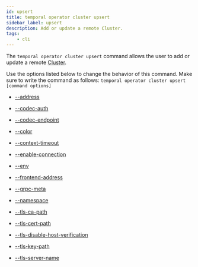 ```yaml
---
id: upsert
title: temporal operator cluster upsert
sidebar_label: upsert
description: Add or update a remote Cluster.
tags:
    - cli
---
```


The `temporal operator cluster upsert` command allows the user to add or update a remote [Cluster](/concepts/what-is-a-temporal-cluster).

Use the options listed below to change the behavior of this command.
Make sure to write the command as follows:
`temporal operator cluster upsert [command options]`

- [--address](/cli/cmd-options/address)

- [--codec-auth](/cli/cmd-options/codec-auth)

- [--codec-endpoint](/cli/cmd-options/codec-endpoint)

- [--color](/cli/cmd-options/color)

- [--context-timeout](/cli/cmd-options/context-timeout)

- [--enable-connection](/cli/cmd-options/enable-connection)

- [--env](/cli/cmd-options/env)

- [--frontend-address](/cli/cmd-options/frontend-address)

- [--grpc-meta](/cli/cmd-options/grpc-meta)

- [--namespace](/cli/cmd-options/namespace)

- [--tls-ca-path](/cli/cmd-options/tls-ca-path)

- [--tls-cert-path](/cli/cmd-options/tls-cert-path)

- [--tls-disable-host-verification](/cli/cmd-options/tls-disable-host-verification)

- [--tls-key-path](/cli/cmd-options/tls-key-path)

- [--tls-server-name](/cli/cmd-options/tls-server-name)
